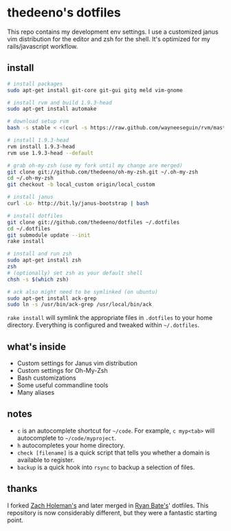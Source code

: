 # thedeeno's dotfiles

This repo contains my development env settings. I use a customized janus vim distribution for the editor and zsh for the shell. It's optimized for my rails/javascript workflow.

## install

```sh
# install packages
sudo apt-get install git-core git-gui gitg meld vim-gnome

# install rvm and build 1.9.3-head
sudo apt-get install automake

# download setup rvm
bash -s stable < <(curl -s https://raw.github.com/wayneeseguin/rvm/master/binscripts/rvm-installer )

# install 1.9.3-head
rvm install 1.9.3-head
rvm use 1.9.3-head --default

# grab oh-my-zsh (use my fork until my change are merged)
git clone git://github.com/thedeeno/oh-my-zsh.git ~/.oh-my-zsh
cd ~/.oh-my-zsh
git checkout -b local_custom origin/local_custom

# install janus
curl -Lo- http://bit.ly/janus-bootstrap | bash

# install dotfiles
git clone git://github.com/thedeeno/dotfiles ~/.dotfiles 
cd ~/.dotfiles
git submodule update --init
rake install

# install and run zsh
sudo apt-get install zsh
zsh
# (optionally) set zsh as your default shell
chsh -s $(which zsh)

# ack also might need to be symlinked (on ubuntu)
sudo apt-get install ack-grep
sudo ln -s /usr/bin/ack-grep /usr/local/bin/ack
```

`rake install` will symlink the appropriate files in `.dotfiles` to your home directory. Everything is configured and tweaked within `~/.dotfiles`.

## what's inside

- Custom settings for Janus vim distribution
- Custom settings for Oh-My-Zsh
- Bash customizations
- Some useful commandline tools
- Many aliases

## notes
- `c` is an autocomplete shortcut for `~/code`. For example, 
  `c myp<tab>` will autocomplete to `~/code/myproject`.
- `h` autocompletes your home directory.
- `check [filename]` is a quick script that tells you whether a domain is
  available to register.
- `backup` is a quick hook into `rsync` to backup a selection of files.

## thanks

I forked [Zach Holeman's](http://github.com/holman) and later merged in 
[Ryan Bate's](http://github.com/ryanb)' dotfiles. This repository is now
considerably different, but they were a fantastic starting point.
